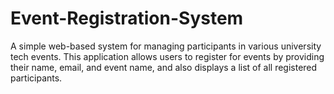 # Event-Registration-System
A simple web-based system for managing participants in various university tech events. This application allows users to register for events by providing their name, email, and event name, and also displays a list of all registered participants.
